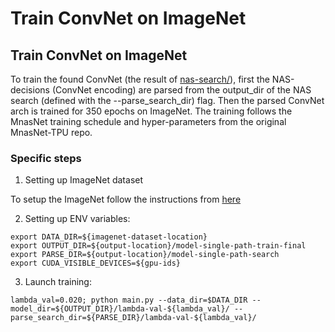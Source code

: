 # Train ConvNet on ImageNet

## Train ConvNet on ImageNet 

To train the found ConvNet (the result of [nas-search/](/nas-search/)), 
first the NAS-decisions (ConvNet encoding) are parsed from the 
output_dir of the NAS search (defined with the --parse_search_dir) flag. 
Then the parsed ConvNet arch is trained for 350 epochs on ImageNet. 
The training follows the MnasNet training schedule and hyper-parameters
from the original MnasNet-TPU repo.

### Specific steps

1. Setting up ImageNet dataset

To setup the ImageNet follow the instructions from [here](https://cloud.google.com/tpu/docs/tutorials/amoebanet#full-dataset)  


2. Setting up ENV variables:
```
export DATA_DIR=${imagenet-dataset-location}
export OUTPUT_DIR=${output-location}/model-single-path-train-final
export PARSE_DIR=${output-location}/model-single-path-search
export CUDA_VISIBLE_DEVICES=${gpu-ids}
```

3. Launch training:
```
lambda_val=0.020; python main.py --data_dir=$DATA_DIR --model_dir=${OUTPUT_DIR}/lambda-val-${lambda_val}/ --parse_search_dir=${PARSE_DIR}/lambda-val-${lambda_val}/

```

